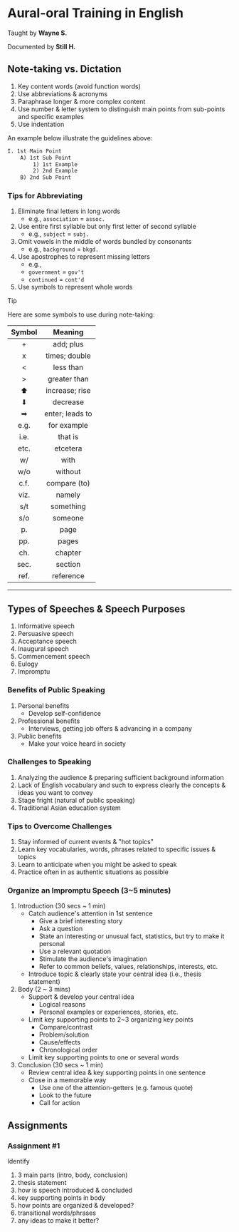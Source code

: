 # Aural-oral Training in English

Taught by **Wayne S.**

Documented by **Still H.**

## Note-taking vs. Dictation

1. Key content words (avoid function words)
2. Use abbreviations & acronyms
3. Paraphrase longer & more complex content
4. Use number & letter system to distinguish main points from sub-points and specific examples
5. Use indentation

An example below illustrate the guidelines above:

```markdown
I. 1st Main Point
    A) 1st Sub Point
        1) 1st Example
        2) 2nd Example
    B) 2nd Sub Point
```

### Tips for Abbreviating

1. Eliminate final letters in long words
   * e.g., `association` = `assoc.`
2. Use entire first syllable but only first letter of second syllable
   * e.g., `subject` = `subj.`
3. Omit vowels in the middle of words bundled by consonants
   * e.g., `background` = `bkgd.`
4. Use apostrophes to represent missing letters
   * e.g.,
   * `government` = `gov't`
   * `continued` = `cont'd`
5. Use symbols to represent whole words

> [!TIP]
> Here are some symbols to use during note-taking:
> 
> |Symbol   |Meaning   	        |
> |:-:   	|:-:	            |
> |+        | add; plus   	    |
> |x        | times; double    	|
> |<        | less than   	    |
> |>        | greater than   	|
> |⬆        | increase; rise   	|
> |⬇        | decrease   	    |
> |➡        | enter; leads to   |
> |e.g.     | for example  	    |
> |i.e.   	| that is           |
> |etc.     | etcetera          |
> |w/   	| with   	        |
> |w/o   	| without     	    |
> |c.f.     | compare (to)      |
> |viz.	   	| namely   	   	   	|
> |s/t 	   	| something	   	   	|
> |s/o 	   	| someone  	   	   	|
> |p. 	   	| page 	   	   	   	|
> |pp. 	   	| pages	   	   	   	|
> |ch. 	   	| chapter  	   	   	|
> |sec.	   	| section  	   	   	|
> |ref.	   	| reference	   	   	|

---

## Types of Speeches & Speech Purposes

1. Informative speech
2. Persuasive speech
3. Acceptance speech
4. Inaugural speech
5. Commencement speech
6. Eulogy
7. Impromptu

### Benefits of Public Speaking

1. Personal benefits
   - Develop self-confidence
2. Professional benefits
   - Interviews, getting job offers & advancing in a company
3. Public benefits
   - Make your voice heard in society

### Challenges to Speaking

1. Analyzing the audience & preparing sufficient background information
2. Lack of English vocabulary and such to express clearly the concepts & ideas you want to convey
3. Stage fright (natural of public speaking) 
4. Traditional Asian education system

### Tips to Overcome Challenges

1. Stay informed of current events & "hot topics"
2. Learn key vocabularies, words, phrases related to specific issues & topics
3. Learn to anticipate when you might be asked to speak
4. Practice often in as authentic situations as possible

### Organize an Impromptu Speech (3~5 minutes)

1. Introduction (30 secs ~ 1 min)
   - Catch audience's attention in 1st sentence
     - Give a brief interesting story
     - Ask a question
     - State an interesting or unusual fact, statistics, but try to make it personal
     - Use a relevant quotation
     - Stimulate the audience's imagination
     - Refer to common beliefs, values, relationships, interests, etc.
   - Introduce topic & clearly state your central idea (i.e., thesis statement)
2. Body (2 ~ 3 mins)
   - Support & develop your central idea
     - Logical reasons
     - Personal examples or experiences, stories, etc.
   - Limit key supporting points to 2~3 organizing key points
     - Compare/contrast
     - Problem/solution
     - Cause/effects
     - Chronological order
   - Limit key supporting points to one or several words
3. Conclusion (30 secs ~ 1 min)
   - Review central idea & key supporting points in one sentence
   - Close in a memorable way
     - Use one of the attention-getters (e.g. famous quote)
     - Look to the future
     - Call for action

## Assignments

### Assignment #1

Identify
1. 3 main parts (intro, body, conclusion)
2. thesis statement
3. how is speech introduced & concluded
4. key supporting points in body
5. how points are organized & developed?
6. transitional words/phrases
7. any ideas to make it better?